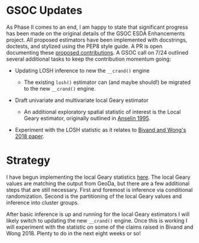 # GSOC Updates

As Phase II comes to an end, I am happy to state that significant progress has been made on the original details of the GSOC ESDA Enhancements project. All proposed estimators have been implemented with docstrings, doctests, and stylized using the PEP8 style guide. A PR is open documenting these [proposed contributions](https://github.com/pysal/esda/pull/139). A GSOC call on 7/24 outlined several additional tasks to keep the contribution momentum going: 

- Updating LOSH inference to new the `__crand()` engine
 
    - The existing `losh()` estimator can (and maybe should!) be migrated to the new `__crand()` engine.  

- Draft univariate and multivariate local Geary estimator

    - An additional exploratory spatial statistic of interest is the Local Geary estimator, originally outlined in [Anselin 1995](https://www.google.com/search?client=firefox-b-1-d&q=anselin+1995).   

- Experiment with the LOSH statistic as it relates to [Bivand and Wong's 2018 paper](https://link.springer.com/article/10.1007/s11749-018-0599-x). 

# Strategy

I have begun implementing the local Geary statistics [here](https://github.com/jeffcsauer/GSOC2020/blob/master/review/Local_Geary_Workbook.ipynb). The local Geary values are matching the output from GeoDa, but there are a few additional steps that are still necessary. First and foremost is inference via conditional randomization. Second is the partitioning of the local Geary values and inference into cluster groups. 

After basic inference is up and running for the local Geary estimators I will likely switch to updating the new `__crand()` engine. Once this is working I will experiment with the statistic on some of the claims raised in Bivand and Wong 2018. Plenty to do in the next eight weeks or so!
